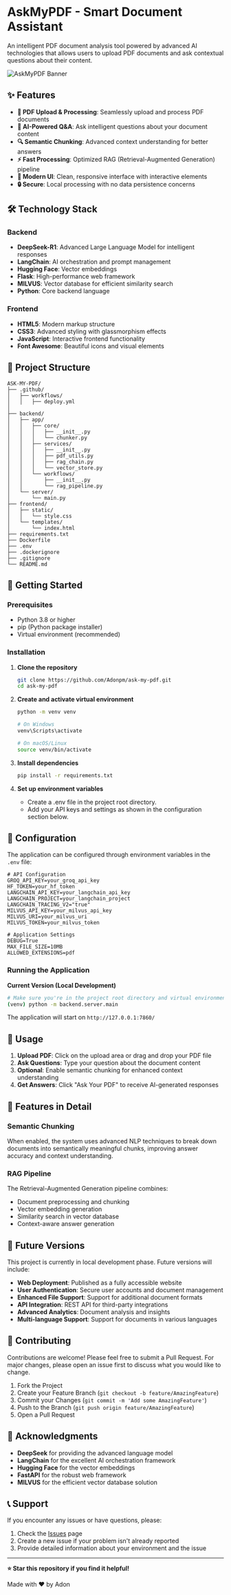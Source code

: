 # AskMyPDF - Smart Document Assistant

An intelligent PDF document analysis tool powered by advanced AI technologies that allows users to upload PDF documents and ask contextual questions about their content.

![AskMyPDF Banner](https://img.shields.io/badge/AskMyPDF-Smart%20Document%20Assistant-blue?style=for-the-badge)

## ✨ Features

- **📄 PDF Upload & Processing**: Seamlessly upload and process PDF documents
- **🤖 AI-Powered Q&A**: Ask intelligent questions about your document content
- **🔍 Semantic Chunking**: Advanced context understanding for better answers
- **⚡ Fast Processing**: Optimized RAG (Retrieval-Augmented Generation) pipeline
- **🎨 Modern UI**: Clean, responsive interface with interactive elements
- **🔒 Secure**: Local processing with no data persistence concerns

## 🛠️ Technology Stack

### Backend
- **DeepSeek-R1**: Advanced Large Language Model for intelligent responses
- **LangChain**: AI orchestration and prompt management
- **Hugging Face**: Vector embeddings
- **Flask**: High-performance web framework
- **MILVUS**: Vector database for efficient similarity search
- **Python**: Core backend language

### Frontend
- **HTML5**: Modern markup structure
- **CSS3**: Advanced styling with glassmorphism effects
- **JavaScript**: Interactive frontend functionality
- **Font Awesome**: Beautiful icons and visual elements

## 📁 Project Structure

```
ASK-MY-PDF/
├── .github/
│   ├── workflows/
│   │   ├── deploy.yml
│ 
├── backend/
│   ├── app/
│   │   ├── core/
│   │   │   ├── __init__.py
│   │   │   └── chunker.py
│   │   ├── services/
│   │   │   ├── __init__.py
│   │   │   ├── pdf_utils.py
│   │   │   ├── rag_chain.py
│   │   │   └── vector_store.py
│   │   └── workflows/
│   │       ├── __init__.py
│   │       └── rag_pipeline.py
│   └── server/
│       └── main.py
├── frontend/
│   ├── static/
│   │   └── style.css
│   └── templates/
│       └── index.html
├── requirements.txt
├── Dockerfile
├── .env
├── .dockerignore
├── .gitignore
└── README.md
```

## 🚀 Getting Started

### Prerequisites

- Python 3.8 or higher
- pip (Python package installer)
- Virtual environment (recommended)

### Installation

1. **Clone the repository**
   ```bash
   git clone https://github.com/Adonpm/ask-my-pdf.git
   cd ask-my-pdf
   ```

2. **Create and activate virtual environment**
   ```bash
   python -m venv venv
   
   # On Windows
   venv\Scripts\activate
   
   # On macOS/Linux
   source venv/bin/activate
   ```

3. **Install dependencies**
   ```bash
   pip install -r requirements.txt
   ```

4. **Set up environment variables**
   - Create a .env file in the project root directory.
   - Add your API keys and settings as shown in the configuration section below.

## 🔧 Configuration

The application can be configured through environment variables in the `.env` file:

```env
# API Configuration
GROQ_API_KEY=your_groq_api_key
HF_TOKEN=your_hf_token
LANGCHAIN_API_KEY=your_langchain_api_key
LANGCHAIN_PROJECT=your_langchain_project
LANGCHAIN_TRACING_V2="true"
MILVUS_API_KEY=your_milvus_api_key
MILVUS_URI=your_milvus_uri
MILVUS_TOKEN=your_milvus_token

# Application Settings
DEBUG=True
MAX_FILE_SIZE=10MB
ALLOWED_EXTENSIONS=pdf
```

### Running the Application

**Current Version (Local Development)**
```bash
# Make sure you're in the project root directory and virtual environment is activated
(venv) python -m backend.server.main
```

The application will start on `http://127.0.0.1:7860/` 

## 🎯 Usage

1. **Upload PDF**: Click on the upload area or drag and drop your PDF file
2. **Ask Questions**: Type your question about the document content
3. **Optional**: Enable semantic chunking for enhanced context understanding
4. **Get Answers**: Click "Ask Your PDF" to receive AI-generated responses

## 🌟 Features in Detail

### Semantic Chunking
When enabled, the system uses advanced NLP techniques to break down documents into semantically meaningful chunks, improving answer accuracy and context understanding.

### RAG Pipeline
The Retrieval-Augmented Generation pipeline combines:
- Document preprocessing and chunking
- Vector embedding generation
- Similarity search in vector database
- Context-aware answer generation

## 🔮 Future Versions

This project is currently in local development phase. Future versions will include:

- **Web Deployment**: Published as a fully accessible website
- **User Authentication**: Secure user accounts and document management
- **Enhanced File Support**: Support for additional document formats
- **API Integration**: REST API for third-party integrations
- **Advanced Analytics**: Document analysis and insights
- **Multi-language Support**: Support for documents in various languages

## 🤝 Contributing

Contributions are welcome! Please feel free to submit a Pull Request. For major changes, please open an issue first to discuss what you would like to change.

1. Fork the Project
2. Create your Feature Branch (`git checkout -b feature/AmazingFeature`)
3. Commit your Changes (`git commit -m 'Add some AmazingFeature'`)
4. Push to the Branch (`git push origin feature/AmazingFeature`)
5. Open a Pull Request

## 🙏 Acknowledgments

- **DeepSeek** for providing the advanced language model
- **LangChain** for the excellent AI orchestration framework
- **Hugging Face** for the vector embeddings
- **FastAPI** for the robust web framework
- **MILVUS** for the efficient vector database solution

## 📞 Support

If you encounter any issues or have questions, please:

1. Check the [Issues](https://github.com/Adonpm/ask-my-pdf/issues) page
2. Create a new issue if your problem isn't already reported
3. Provide detailed information about your environment and the issue

---

**⭐ Star this repository if you find it helpful!**

Made with ❤️ by Adon